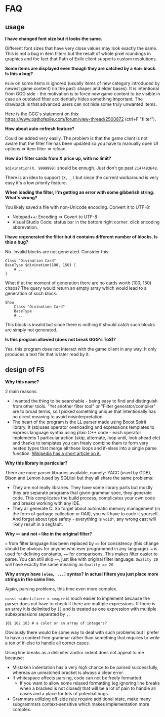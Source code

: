 # FAQ

## usage

**I have changed font size but it looks the same.**

Different font sizes that have very close values may look exactly the same. This is not a bug in item filters but the result of whole pixel roundings in graphics and the fact that Path of Exile client supports custom resolutions.

**Some items are displayed even though they are catched by a `Hide` block. Is this a bug?**

`Hide` on some items is ignored (usually items of new category introduced by newest game content) (in the past: shaper and elder bases). It is intentional from GGG side - the motivation is to force new game content to be visible in case an outdated filter accidentally hides something important. The drawback is that advanced users can not hide some truly unwanted items.

Here is the GGG's statement on this: https://www.pathofexile.com/forum/view-thread/2500872 (ctrl+F "filter").

**How about auto-refresh feature?**

Could be added very easily. The problem is that the game client is not aware that the filter file has been updated so you have to manually open UI options => item filter => reload.

**How do I filter cards from X price up, with no limit?**

`$divination(X, 9999999)` should be enough. Just don't go past `2147483648`.

There is an idea to support `(X, _)` but since the current workaround is very easy it's a low priority feature.

**When loading the filter, I'm getting an error with some gibberish string. What's wrong?**

You likely saved a file with non-Unicode encoding. Convert it to UTF-8:

- Notepad++: Encoding => Covert to UTF-8
- Visual Studio Code: status bar in the bottom right corner: click encoding abbrevation.

**I have regenerated the filter but it contains different number of blocks. Is this a bug?**

No. Invalid blocks are not generated. Consider this:

```
Class "Divination Card"
BaseType $divination(100, 150) {
	# ...
}
```

What if at the moment of generation there are no cards worth \[100, 150) chaos? The query would return an empty array which would lead to a generation of such block:

```
Show
	Class "Divination Card"
	BaseType
	# ...
```

This block is invalid but since there is nothing it should catch such blocks are simply not generated.

**Is this program allowed (does not break GGG's ToS)?**

Yes. this program does not interact with the game client in any way. It only produces a text file that is later read by it.

## design of FS

**Why this name?**

2 main reasons:

- I wanted the thing to be searchable - being easy to find and distinguish from other tools. "Yet another filter tool" or "Filter generator/compiler" are to broad terms, so I picked something unique that intentionally has no direct meaning to avoid misinterpretation.
- The heart of the program is the LL parser made using Boost Spirit library. It (ab)uses operator overloading and expressions templates to express language syntax using plain C++ code - each operator implements 1 particular action (skip, alternate, loop until, look ahead etc) and thanks to templates you can freely combine them to form very nested types that merge all these loops and if-elses into a single parse function. [Wikipedia has a short article on it.](https://en.wikipedia.org/wiki/Spirit_Parser_Framework)

**Why this library in particular?**

There are more parser libraries available, namely: YACC (used by GDB), Bison and Lemon (used by SQLite) but they all share the same problems:

- They are not really libraries. They have some library parts but mostly they are separate programs that given grammar spec, they generate code. This complicates the build process, complicates your own code and breaks working with any IDE.
- They all generate C. So forget about automatic memory management (in the form of garbage collection or RAII), you will have to code it yourself. And forget about type safety - everything is `void*`, any wrong cast will likely result in a segfault.

**Why `==` and not `=` like in the original filter?**

`=` from filter language has been replaced by `==` for consistency (this change should be obvious for anyone who ever programmed in any language). `=` is used for defining constants, `==` for comparisons. This makes filter easier to parse. You can still skip `==`, just like with original filter language: `Quality 20` will have exactly the same meaning as `Quality == 20`.

**Why arrays have `[elem, ...]` syntax? In actual filters you just place more strings in the same line.**

Again, parsing problems, this time even more complex.

`const <identifier> = <expr>` is much easier to implement because the parser does not have to check if there are multiple expressions. If there is an array it is delimited by `[]` and is treated as one expression with multiple subexpressions separated by `,`.

```
101 102 103 # a color or an array of integers?
```

Obviously there would be some way to deal with such problems but I prefer to have a context-free grammar rather than something that requires to write a ton of if-else to handle all corner cases.

Using line breaks as a delimiter and/or indent does not appeal to me because:

- Mistaken indentation has a very high chance to be parsed successfully, whereas an unmatched bracket is always a clear error.
- If whitespace affects parsing, code can not be freely formatted.
  - If you want to allow some relaxed formatting (eg ignoring line breaks when a bracked is not closed) that will be a lot of pain to handle all cases and a place for lots of potential bugs.
- Grammars utilizing [off-side rule](https://en.wikipedia.org/wiki/Off-side_rule) require additional state, make many subgrammars context-sensitive which makes implementation more complex.
